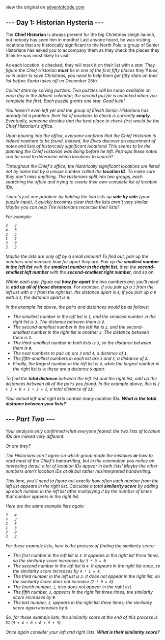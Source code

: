 view the original on <a href=https://adventofcode.com/2024/day/1>adventofcode.com</a>
<h2>--- Day 1: Historian Hysteria ---</h2><p>The <b>Chief Historian</b> is always present for the big Christmas sleigh launch, but nobody has seen him in months! Last anyone heard, he was visiting locations that are historically significant to the North Pole; a group of Senior Historians has asked you to accompany them as they check the places they think he was most likely to visit.</p>
<p>As each location is checked, they will mark it on their list with a <em class="star">star</b>. They figure the Chief Historian <b>must</b> be in one of the first fifty places they'll look, so in order to save Christmas, you need to help them get <em class="star">fifty stars</b> on their list before Santa takes off on December 25th.</p>
<p>Collect stars by solving puzzles.  Two puzzles will be made available on each day in the Advent calendar; the second puzzle is unlocked when you complete the first.  Each puzzle grants <em class="star">one star</b>. Good luck!</p>
<p>You haven't even left yet and the group of Elvish Senior Historians has already hit a problem: their list of locations to check is currently <b>empty</b>. Eventually, someone decides that the best place to check first would be the Chief Historian's office.</p>
<p>Upon pouring into the office, everyone confirms that the Chief Historian is indeed nowhere to be found. Instead, the Elves discover an assortment of notes and lists of historically significant locations! This seems to be the planning the Chief Historian was doing before he left. Perhaps these notes can be used to determine which locations to search?</p>
<p>Throughout the Chief's office, the historically significant locations are listed not by name but by a unique number called the <b>location ID</b>. To make sure they don't miss anything, The Historians split into two groups, each searching the office and trying to create their own complete list of location IDs.</p>
<p>There's just one problem: by holding the two lists up <b>side by side</b> (your puzzle input), it quickly becomes clear that the lists aren't very similar. Maybe you can help The Historians reconcile their lists?</p>
<p>For example:</p>
<pre><code>3   4
4   3
2   5
1   3
3   9
3   3
</code></pre>
<p>Maybe the lists are only off by a small amount! To find out, pair up the numbers and measure how far apart they are. Pair up the <b>smallest number in the left list</b> with the <b>smallest number in the right list</b>, then the <b>second-smallest left number</b> with the <b>second-smallest right number</b>, and so on.</p>
<p>Within each pair, figure out <b>how far apart</b> the two numbers are; you'll need to <b>add up all of those distances</b>. For example, if you pair up a <code>3</code> from the left list with a <code>7</code> from the right list, the distance apart is <code>4</code>; if you pair up a <code>9</code> with a <code>3</code>, the distance apart is <code>6</code>.</p>
<p>In the example list above, the pairs and distances would be as follows:</p>
<ul>
<li>The smallest number in the left list is <code>1</code>, and the smallest number in the right list is <code>3</code>. The distance between them is <code><b>2</b></code>.</li>
<li>The second-smallest number in the left list is <code>2</code>, and the second-smallest number in the right list is another <code>3</code>. The distance between them is <code><b>1</b></code>.</li>
<li>The third-smallest number in both lists is <code>3</code>, so the distance between them is <code><b>0</b></code>.</li>
<li>The next numbers to pair up are <code>3</code> and <code>4</code>, a distance of <code><b>1</b></code>.</li>
<li>The fifth-smallest numbers in each list are <code>3</code> and <code>5</code>, a distance of <code><b>2</b></code>.</li>
<li>Finally, the largest number in the left list is <code>4</code>, while the largest number in the right list is <code>9</code>; these are a distance <code><b>5</b></code> apart.</li>
</ul>
<p>To find the <b>total distance</b> between the left list and the right list, add up the distances between all of the pairs you found. In the example above, this is <code>2 + 1 + 0 + 1 + 2 + 5</code>, a total distance of <code><b>11</b></code>!</p>
<p>Your actual left and right lists contain many location IDs. <b>What is the total distance between your lists?</b></p>
<h2 id="part2">--- Part Two ---</h2><p>Your analysis only confirmed what everyone feared: the two lists of location IDs are indeed very different.</p>
<p>Or are they?</p>
<p>The Historians can't agree on which group made the mistakes <b>or</b> how to read most of the Chief's handwriting, but in the commotion you notice an interesting detail: <span title="We were THIS close to summoning the Alot of Location IDs!">a lot</span> of location IDs appear in both lists! Maybe the other numbers aren't location IDs at all but rather misinterpreted handwriting.</p>
<p>This time, you'll need to figure out exactly how often each number from the left list appears in the right list. Calculate a total <b>similarity score</b> by adding up each number in the left list after multiplying it by the number of times that number appears in the right list.</p>
<p>Here are the same example lists again:</p>
<pre><code>3   4
4   3
2   5
1   3
3   9
3   3
</code></pre>
<p>For these example lists, here is the process of finding the similarity score:</p>
<ul>
<li>The first number in the left list is <code>3</code>. It appears in the right list three times, so the similarity score increases by <code>3 * 3 = <b>9</b></code>.</li>
<li>The second number in the left list is <code>4</code>. It appears in the right list once, so the similarity score increases by <code>4 * 1 = <b>4</b></code>.</li>
<li>The third number in the left list is <code>2</code>. It does not appear in the right list, so the similarity score does not increase (<code>2 * 0 = 0</code>).</li>
<li>The fourth number, <code>1</code>, also does not appear in the right list.</li>
<li>The fifth number, <code>3</code>, appears in the right list three times; the similarity score increases by <code><b>9</b></code>.</li>
<li>The last number, <code>3</code>, appears in the right list three times; the similarity score again increases by <code><b>9</b></code>.</li>
</ul>
<p>So, for these example lists, the similarity score at the end of this process is <code><b>31</b></code> (<code>9 + 4 + 0 + 0 + 9 + 9</code>).</p>
<p>Once again consider your left and right lists. <b>What is their similarity score?</b></p>


